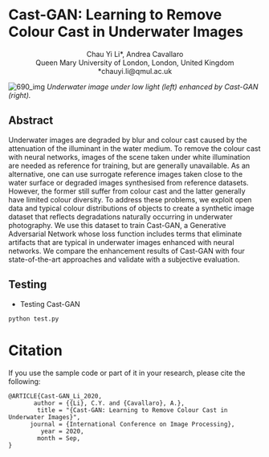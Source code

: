 # Cast-GAN: Learning to Remove Colour Cast in Underwater Images
<p align="center">
Chau Yi Li*, Andrea Cavallaro</br>
Queen Mary University of London, London, United Kingdom</br>
*chauyi.li@qmul.ac.uk</br>
</p>

![690_img](https://user-images.githubusercontent.com/26412181/186698205-7b3a9aae-a997-47d1-af95-517649650560.png)
*Underwater image under low light (left)  enhanced by Cast-GAN (right).*

## Abstract
Underwater images are degraded by blur and colour cast caused by the attenuation of the illuminant in the water medium. To remove the colour cast with neural networks, images of the scene taken under white illumination are needed as reference for training, but are generally unavailable. As an alternative, one can use surrogate reference images taken close to the water surface or degraded images synthesised from reference datasets. However, the former still suffer from colour cast and the latter generally have limited colour diversity. To address these problems, we exploit open data and typical colour distributions of objects to create a synthetic image dataset that reflects degradations naturally occurring in underwater photography. We use this dataset to train Cast-GAN, a Generative Adversarial Network whose loss function includes terms that eliminate artifacts that are typical in underwater images enhanced with neural networks. We compare the enhancement results of Cast-GAN with four state-of-the-art approaches and validate with a subjective evaluation.

## Testing

- Testing Cast-GAN 
```
python test.py
```

# Citation
If you use the sample code or part of it in your research, please cite the following:

```
@ARTICLE{Cast-GAN_Li_2020,
       author = {{Li}, C.Y. and {Cavallaro}, A.},
        title = "{Cast-GAN: Learning to Remove Colour Cast in Underwater Images}",
      journal = {International Conference on Image Processing},
         year = 2020,
        month = Sep,
}
```

